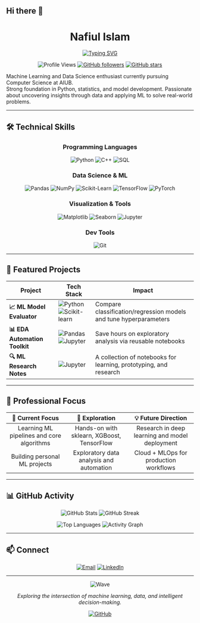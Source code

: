 ## Hi there 👋

<div align="center">

# Nafiul Islam

[![Typing SVG](https://readme-typing-svg.herokuapp.com?font=Fira+Code&size=22&duration=3000&pause=1000&color=58A6FF&center=true&vCenter=true&width=600&lines=Aspiring+Data+Scientist;Machine+Learning+Enthusiast;CSE+Student+at+AIUB;Loves+ML+%7C+Python+%7C+Research)](https://git.io/typing-svg)

![Profile Views](https://komarev.com/ghpvc/?username=nafiul707&color=58A6FF&style=flat-square&label=Profile+Views)
[![GitHub followers](https://img.shields.io/github/followers/nafiul707?label=Followers&style=social)](https://github.com/nafiul707?tab=followers)
[![GitHub stars](https://img.shields.io/github/stars/nafiul707?label=Stars&style=social)](https://github.com/nafiul707?tab=repositories)

</div>

Machine Learning and Data Science enthusiast currently pursuing Computer Science at AIUB.  
Strong foundation in Python, statistics, and model development. Passionate about uncovering insights through data and applying ML to solve real-world problems.

---

## 🛠️ Technical Skills

<div align="center">

### Programming Languages
![Python](https://img.shields.io/badge/Python-3776AB?style=for-the-badge&logo=python&logoColor=white)
![C++](https://img.shields.io/badge/C++-00599C?style=for-the-badge&logo=c%2B%2B&logoColor=white)
![SQL](https://img.shields.io/badge/SQL-4479A1?style=for-the-badge&logo=postgresql&logoColor=white)

### Data Science & ML
![Pandas](https://img.shields.io/badge/Pandas-150458?style=for-the-badge&logo=pandas&logoColor=white)
![NumPy](https://img.shields.io/badge/NumPy-013243?style=for-the-badge&logo=numpy&logoColor=white)
![Scikit-Learn](https://img.shields.io/badge/Scikit--Learn-F7931E?style=for-the-badge&logo=scikit-learn&logoColor=white)
![TensorFlow](https://img.shields.io/badge/TensorFlow-FF6F00?style=for-the-badge&logo=tensorflow&logoColor=white)
![PyTorch](https://img.shields.io/badge/PyTorch-EE4C2C?style=for-the-badge&logo=pytorch&logoColor=white)

### Visualization & Tools
![Matplotlib](https://img.shields.io/badge/Matplotlib-11557C?style=for-the-badge&logo=plotly&logoColor=white)
![Seaborn](https://img.shields.io/badge/Seaborn-00CED1?style=for-the-badge)
![Jupyter](https://img.shields.io/badge/Jupyter-F37626?style=for-the-badge&logo=jupyter&logoColor=white)

### Dev Tools
![Git](https://img.shields.io/badge/Git-F05032?style=for-the-badge&logo=git&logoColor=white)

</div>

---

## 🚀 Featured Projects

<div align="center">

| Project | Tech Stack | Impact |
|--------|------------|--------|
| **📈 ML Model Evaluator** | ![Python](https://img.shields.io/badge/Python-3776AB?style=flat-square&logo=python&logoColor=white) ![Scikit-learn](https://img.shields.io/badge/Scikit--Learn-F7931E?style=flat-square&logo=scikit-learn&logoColor=white) | Compare classification/regression models and tune hyperparameters |
| **📊 EDA Automation Toolkit** | ![Pandas](https://img.shields.io/badge/Pandas-150458?style=flat-square&logo=pandas&logoColor=white) ![Jupyter](https://img.shields.io/badge/Jupyter-F37626?style=flat-square&logo=jupyter&logoColor=white) | Save hours on exploratory analysis via reusable notebooks |
| **🔍 ML Research Notes** | ![Jupyter](https://img.shields.io/badge/Jupyter-F37626?style=flat-square&logo=jupyter&logoColor=white) | A collection of notebooks for learning, prototyping, and research |

</div>

---

## 🎯 Professional Focus

<div align="center">

| 🔄 **Current Focus** | 🚀 **Exploration** | 💡 **Future Direction** |
|:--------------------:|:-----------------:|:----------------------:|
| Learning ML pipelines and core algorithms | Hands-on with sklearn, XGBoost, TensorFlow | Research in deep learning and model deployment |
| Building personal ML projects | Exploratory data analysis and automation | Cloud + MLOps for production workflows |

</div>

---

## 📊 GitHub Activity

<div align="center">

![GitHub Stats](https://github-readme-stats.vercel.app/api?username=nafiul707&show_icons=true&theme=radical&hide_border=true&bg_color=0D1117&title_color=58A6FF&text_color=C9D1D9&icon_color=1F6FEB)
![GitHub Streak](https://streak-stats.demolab.com?user=nafiul707&theme=github-dark-blue&hide_border=true&background=0D1117&ring=58A6FF&fire=58A6FF&currStreakLabel=C9D1D9)

![Top Languages](https://github-readme-stats.vercel.app/api/top-langs/?username=nafiul707&layout=compact&theme=radical&hide_border=true&bg_color=0D1117&title_color=58A6FF&text_color=C9D1D9&langs_count=6)
![Activity Graph](https://github-readme-activity-graph.vercel.app/graph?username=nafiul707&theme=github-compact&hide_border=true&bg_color=0D1117&color=58A6FF&line=1F6FEB&point=C9D1D9)

</div>

---

## 📫 Connect

<div align="center">

[![Email](https://img.shields.io/badge/Email-nafiul7islam@gmail.com-D14836?style=for-the-badge&logo=gmail&logoColor=white)](mailto:nafiul7islam@gmail.com)
[![LinkedIn](https://img.shields.io/badge/LinkedIn-nafiul707-0077B5?style=for-the-badge&logo=linkedin&logoColor=white)](https://www.linkedin.com/in/nafiul707)

</div>

---

<div align="center">

![Wave](https://raw.githubusercontent.com/mayhemantt/mayhemantt/Update/svg/Bottom.svg)

*Exploring the intersection of machine learning, data, and intelligent decision-making.*

[![GitHub](https://img.shields.io/badge/GitHub-nafiul707-181717?style=flat-square&logo=github)](https://github.com/nafiul707)

</div>




